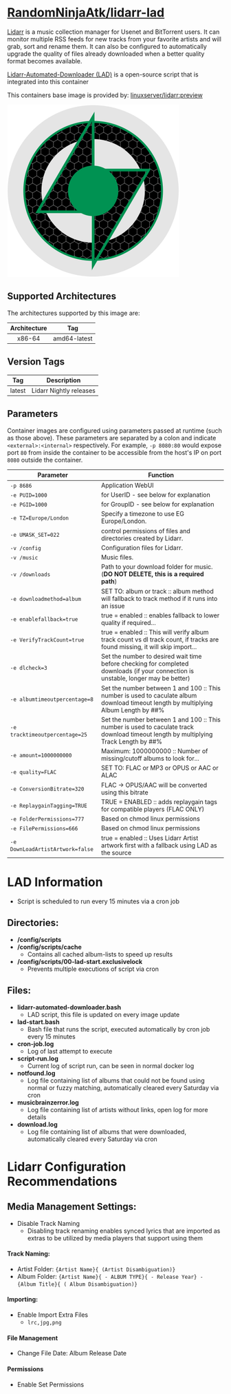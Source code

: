 
# [RandomNinjaAtk/lidarr-lad](https://github.com/RandomNinjaAtk/docker-lidarr-lad)

[Lidarr](https://github.com/lidarr/Lidarr) is a music collection manager for Usenet and BitTorrent users. It can monitor multiple RSS feeds for new tracks from your favorite artists and will grab, sort and rename them. It can also be configured to automatically upgrade the quality of files already downloaded when a better quality format becomes available.


[Lidarr-Automated-Downloader (LAD)](https://github.com/RandomNinjaAtk/lidarr-automated-downloader) is a open-source script that is integrated into this container

This containers base image is provided by: [linuxserver/lidarr:preview](https://github.com/linuxserver/docker-lidarr)

[![lidarr](https://github.com/lidarr/Lidarr/blob/develop/Logo/400.png)](https://github.com/lidarr/Lidarr)


## Supported Architectures

The architectures supported by this image are:

| Architecture | Tag |
| :----: | --- |
| x86-64 | amd64-latest |

## Version Tags

| Tag | Description |
| :----: | --- |
| latest | Lidarr Nightly releases |


## Parameters

Container images are configured using parameters passed at runtime (such as those above). These parameters are separated by a colon and indicate `<external>:<internal>` respectively. For example, `-p 8080:80` would expose port `80` from inside the container to be accessible from the host's IP on port `8080` outside the container.

| Parameter | Function |
| --- | --- |
| `-p 8686` | Application WebUI |
| `-e PUID=1000` | for UserID - see below for explanation |
| `-e PGID=1000` | for GroupID - see below for explanation |
| `-e TZ=Europe/London` | Specify a timezone to use EG Europe/London. |
| `-e UMASK_SET=022` | control permissions of files and directories created by Lidarr. |
| `-v /config` | Configuration files for Lidarr. |
| `-v /music` | Music files. |
| `-v /downloads` | Path to your download folder for music. (<strong>DO NOT DELETE, this is a required path</strong>)|
| `-e downloadmethod=album` | SET TO: album or track :: album method will fallback to track method if it runs into an issue |
| `-e enablefallback=true` | true = enabled :: enables fallback to lower quality if required... |
| `-e VerifyTrackCount=true` | true = enabled :: This will verify album track count vs dl track count, if tracks are found missing, it will skip import... |
| `-e dlcheck=3` | Set the number to desired wait time before checking for completed downloads (if your connection is unstable, longer may be better) |
| `-e albumtimeoutpercentage=8` | Set the number between 1 and 100 :: This number is used to caculate album download timeout length by multiplying Album Length by ##% |
| `-e tracktimeoutpercentage=25` | Set the number between 1 and 100 :: This number is used to caculate  track download timeout length by multiplying Track Length by ##% |
| `-e amount=1000000000` | Maximum: 1000000000 :: Number of missing/cutoff albums to look for... |
| `-e quality=FLAC` | SET TO: FLAC or MP3 or OPUS or AAC or ALAC |
| `-e ConversionBitrate=320` | FLAC -> OPUS/AAC will be converted using this bitrate |
| `-e ReplaygainTagging=TRUE` | TRUE = ENABLED :: adds replaygain tags for compatible players (FLAC ONLY) |
| `-e FolderPermissions=777` | Based on chmod linux permissions |
| `-e FilePermissions=666` | Based on chmod linux permissions |
| `-e DownLoadArtistArtwork=false` | true = enabled :: Uses Lidarr Artist artwork first with a fallback using LAD as the source |


# LAD Information
* Script is scheduled to run every 15 minutes via a cron job

## Directories:
* <strong>/config/scripts</strong>
* <strong>/config/scripts/cache</strong>
  * Contains all cached album-lists to speed up results
* <strong>/config/scripts/00-lad-start.exclusivelock</strong>
  * Prevents multiple executions of script via cron

## Files:
* <strong>lidarr-automated-downloader.bash</strong>
  * LAD script, this file is updated on every image update
* <strong>lad-start.bash</strong>
  * Bash file that runs the script, executed automatically by cron job every 15 minutes
* <strong>cron-job.log</strong>
  * Log of last attempt to execute
* <strong>script-run.log</strong>
  * Current log of script run, can be seen in normal docker log
* <strong>notfound.log</strong>
  * Log file containing list of albums that could not be found using normal or fuzzy matching, automatically cleared every Saturday via cron
* <strong>musicbrainzerror.log</strong>
  * Log file containing list of artists without links, open log for more details
* <strong>download.log</strong>
  * Log file containing list of albums that were downloaded, automatically cleared every Saturday via cron
 
# Lidarr Configuration Recommendations

## Media Management Settings:
* Disable Track Naming
  * Disabling track renaming enables synced lyrics that are imported as extras to be utilized by media players that support using them


#### Track Naming:

* Artist Folder: `{Artist Name}{ (Artist Disambiguation)}`
* Album Folder: `{Artist Name}{ - ALBUM TYPE}{ - Release Year} - {Album Title}{ ( Album Disambiguation)}`

#### Importing:
* Enable Import Extra Files
  * `lrc,jpg,png`

#### File Management
* Change File Date: Album Release Date
 
#### Permissions
* Enable Set Permissions
